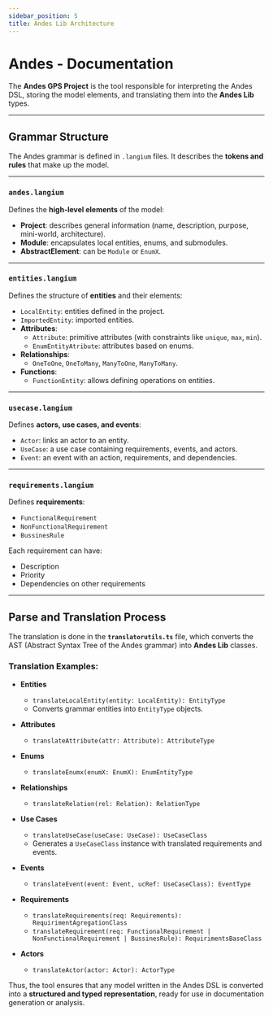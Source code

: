 ```yaml
---
sidebar_position: 5
title: Andes Lib Architecture
---
```


# Andes - Documentation

The **Andes GPS Project** is the tool responsible for interpreting the Andes DSL, storing the model elements, and translating them into the **Andes Lib** types.

---

## Grammar Structure

The Andes grammar is defined in `.langium` files. It describes the **tokens and rules** that make up the model.

---

### `andes.langium`
Defines the **high-level elements** of the model:

- **Project**: describes general information (name, description, purpose, mini-world, architecture).
- **Module**: encapsulates local entities, enums, and submodules.
- **AbstractElement**: can be `Module` or `EnumX`.

---

### `entities.langium`
Defines the structure of **entities** and their elements:

- `LocalEntity`: entities defined in the project.
- `ImportedEntity`: imported entities.
- **Attributes**:
    - `Attribute`: primitive attributes (with constraints like `unique`, `max`, `min`).
    - `EnumEntityAtribute`: attributes based on enums.
- **Relationships**:
    - `OneToOne`, `OneToMany`, `ManyToOne`, `ManyToMany`.
- **Functions**:
    - `FunctionEntity`: allows defining operations on entities.

---

### `usecase.langium`
Defines **actors, use cases, and events**:

- `Actor`: links an actor to an entity.
- `UseCase`: a use case containing requirements, events, and actors.
- `Event`: an event with an action, requirements, and dependencies.

---

### `requirements.langium`
Defines **requirements**:

- `FunctionalRequirement`
- `NonFunctionalRequirement`
- `BussinesRule`

Each requirement can have:
- Description
- Priority
- Dependencies on other requirements

---

## Parse and Translation Process

The translation is done in the **`translatorutils.ts`** file, which converts the AST (Abstract Syntax Tree of the Andes grammar) into **Andes Lib** classes.

### Translation Examples:

- **Entities**
    - `translateLocalEntity(entity: LocalEntity): EntityType`
    - Converts grammar entities into `EntityType` objects.

- **Attributes**
    - `translateAttribute(attr: Attribute): AttributeType`

- **Enums**
    - `translateEnumx(enumX: EnumX): EnumEntityType`

- **Relationships**
    - `translateRelation(rel: Relation): RelationType`

- **Use Cases**
    - `translateUseCase(useCase: UseCase): UseCaseClass`
    - Generates a `UseCaseClass` instance with translated requirements and events.

- **Events**
    - `translateEvent(event: Event, ucRef: UseCaseClass): EventType`

- **Requirements**
    - `translateRequirements(req: Requirements): RequirimentAgregationClass`
    - `translateRequirement(req: FunctionalRequirement | NonFunctionalRequirement | BussinesRule): RequirimentsBaseClass`

- **Actors**
    - `translateActor(actor: Actor): ActorType`


Thus, the tool ensures that any model written in the Andes DSL is converted into a **structured and typed representation**, ready for use in documentation generation or analysis.

